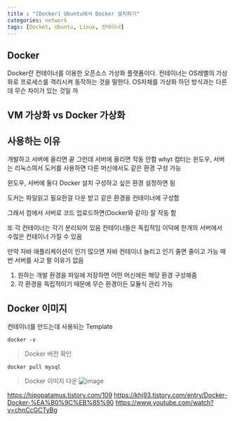 ```yaml
---
title : "[Docker] Ubuntu에서 Docker 설치하기"
categories: network
tags: [Docket, Ubuntu, Linux, 컨테이너]
---
```


## Docker
Docker란 컨테이너를 이용한 오픈소스 가상화 플랫폼이다. 
컨테이너는 OS레벨의 가상화로 프로세스를 격리시켜 동작하는 것을 말한다. OS자체를 가상화 하던 방식과는 다른데 무슨 차이가 있는 것일 까

## VM 가상화 vs Docker 가상화



## 사용하는 이유
개발하고 서버에 올리면 끝
그런데 서버에 올리면 작동 안함
whyt 컴터는 윈도우, 서버는 리눅스여서
도커를 사용하면 다른 머신에서도 같은 환경 구성 가능

윈도우, 서버에 둘다 Docker 설치
구성하고 싶은 환경 설정하면 됨

도커는 파일읽고 필요한걸 다운 받고
같은 환경을 컨테이너에 구성함

그래서 컴에서 서버로 코드 업로드하면(Docker와 같이) 잘 작동 함


또 각 컨테이너는 각기 분리되어 있음
컨테이너들은 독립적임
이덕에 한개의 서버에서 수많은 컨테이너 가질 수 있음

만약 자바 애플리케이션이 인기 많으면 자바 컨테이너 늘리고 인기 줄면 줄이고 가능
매번 서버를 사고 팔 이유가 없음


1. 원하는 개발 환경을 파일에 저장하면 어떤 머신에든 해당 환경 구성해줌
2. 각 환경을 독립적이기 때문에 무슨 환경이든 모듈식 관리 가능

## Docker 이미지
컨테이너를 만드는데 사용되는 Template


```
docker -v
```
> Docker 버전 확인


```
docker pull mysql
```
> Docker 이미지 다운
![image](https://github.com/mohitto55/Blog_Images/assets/154340583/5c72a46d-5327-48a0-bfbe-c5e80a298495)




<div class="Reference">
<div class="callout-header"> </div>
<p>
<a href="https://hipopatamus.tistory.com/109">https://hipopatamus.tistory.com/109</a>
<a href="https://khj93.tistory.com/entry/Docker-Docker-%EA%B0%9C%EB%85%90">https://khj93.tistory.com/entry/Docker-Docker-%EA%B0%9C%EB%85%90</a>
<a href="https://www.youtube.com/watch?v=chnCcGCTyBg">https://www.youtube.com/watch?v=chnCcGCTyBg</a>
</p>
</div>